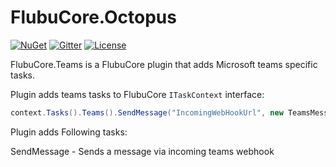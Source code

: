 # FlubuCore.Octopus

[![NuGet](https://img.shields.io/nuget/v/FlubuCore.Teams.svg)](https://www.nuget.org/packages/FlubuCore.Teams/)
[![Gitter](https://img.shields.io/gitter/room/FlubuCore/Lobby.svg)](https://gitter.im/FlubuCore/Lobby?utm_source=badge&utm_medium=badge&utm_campaign=pr-badge&utm_content=badge)
[![License](https://img.shields.io/github/license/flubu-core/flubuCore.CakePlugin.svg)](https://github.com/flubu-core/FlubuCore.TeamsPlugin/blob/master/LICENSE)

FlubuCore.Teams is a FlubuCore plugin that adds Microsoft teams specific tasks.

Plugin adds teams tasks to FlubuCore ```ITaskContext``` interface: 

```C# 
context.Tasks().Teams().SendMessage("IncomingWebHookUrl", new TeamsMessage { Text = "Hello world" }).Execute(context);
```

Plugin adds Following tasks:

SendMessage - Sends a message via incoming teams webhook
